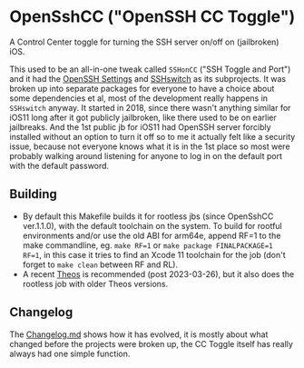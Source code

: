 # OpenSshCC ("OpenSSH CC Toggle")
A Control Center toggle for turning the SSH server on/off on (jailbroken) iOS.

This used to be an all-in-one tweak called `SSHonCC` ("SSH Toggle and Port") and it had the [OpenSSH Settings](https://gitlab.com/blanxd/OpenSshPort) and [SSHswitch](https://gitlab.com/blanxd/SSHswitch) as its subprojects. It was broken up into separate packages for everyone to have a choice about some dependencies et al, most of the development really happens in `SSHswitch` anyway. It started in 2018, since there wasn't anything similar for iOS11 long after it got publicly jailbroken, like there used to be on earlier jailbreaks. And the 1st public jb for iOS11 had OpenSSH server forcibly installed without an option to turn it off so to me it actually felt like a security issue, because not everyone knows what it is in the 1st place so most were probably walking around listening for anyone to log in on the default port with the default password.

## Building
- By default this Makefile builds it for rootless jbs (since OpenSshCC ver.1.1.0), with the default toolchain on the system. To build for rootful environments and/or use the old ABI for arm64e, append RF=1 to the make commandline, eg. `make RF=1` or `make package FINALPACKAGE=1 RF=1`, in this case it tries to find an Xcode 11 toolchain for the job (don't forget to `make clean` between RF and RL).  
- A recent [Theos](https://theos.dev/) is recommended (post 2023-03-26), but it also does the rootless job with older Theos versions.  

## Changelog
The [Changelog.md](/blanxd/OpenSshCC/-/blob/main/Changelog.md) shows how it has evolved, it is mostly about what changed before the projects were broken up, the CC Toggle itself has really always had one simple function.  
